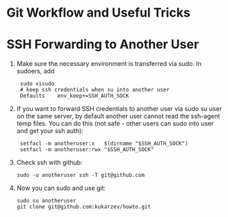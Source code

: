 # Git Workflow and Useful Tricks 

# SSH Forwarding to Another User
1) Make sure the necessary environment is transferred via
sudo. In sudoers, add

        sudo visudo
        # keep ssh credentials when su into another user
        Defaults    env_keep+=SSH_AUTH_SOCK
        
2) If you want to forward SSH credentials to another user
via sudo su user on the same server, by default another
user cannot read the ssh-agent temp files. You can do this
(not safe - other users can sudo into user and get your ssh
auth):

        setfacl -m anotheruser:x   $(dirname "$SSH_AUTH_SOCK")
        setfacl -m anotheruser:rwx "$SSH_AUTH_SOCK"
  
 3) Check ssh with github:
 
        sudo -u anotheruser ssh -T git@github.com
  
 4) Now you can sudo and use git:
 
        sudo su anotheruser
        git clone git@github.com:kukarzev/howto.git
